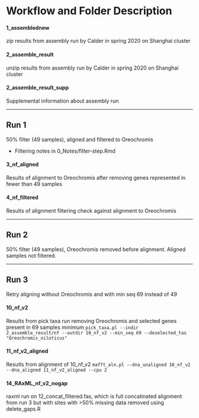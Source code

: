 # Workflow and Folder Description

#### 1_assemblednew
zip results from assembly run by Calder in spring 2020 on Shanghai cluster

#### 2_assemble_result
unzip results from assembly run by Calder in spring 2020 on Shanghai cluster

#### 2_assemble_result_supp
Supplemental information about assembly run
***

## Run 1
50% filter (49 samples), aligned and filtered to Oreochromis
* Filtering notes in 0_Notes/filter-step.Rmd

#### 3_nf_aligned
Results of alignment to Oreochromis after removing genes represented in fewer than 49 samples

#### 4_nf_filtered
Results of alignment filtering check against alignment to Oreochromis

***
## Run 2
50% filter (49 samples), Oreochromis removed before alignment. Aligned samples not filtered.

***

## Run 3
Retry aligning without Oreochromis and with min seq 69 instead of 49
#### 10_nf_v2
Results from pick taxa run removing Oreochromis and selected genes present in 69 samples minimum
`pick_taxa.pl --indir 2_assemble_result/nf --outdir 10_nf_v2 --min_seq 69 --deselected_tax "Oreochromis_niloticus"`
#### 11_nf_v2_aligned
Resutls from alignment of 10_nf_v2
`mafft_aln.pl --dna_unaligned 10_nf_v2 --dna_aligned 11_nf_v2_aligned --cpu 2`

#### 14_RAxML_nf_v2_nogap
raxml run on 12_concat_filtered.fas, which is full concatinated alignment from run 3 but with sites with >50% missing data removed using delete_gaps.R
